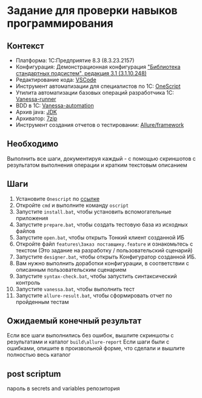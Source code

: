 
# Задание для проверки навыков программирования

## Контекст

- Платформа: 1С:Предприятие 8.3 (8.3.23.2157)
- Конфигурация: Демонстрационная конфигурация ["Библиотека стандартных подсистем", редакция 3.1 (3.1.10.248)](http://v8.1c.ru/ssl)
- Редактирование кода: [VSCode](https://code.visualstudio.com/)
- Инструмент автоматизации для специалистов по 1С: [OneScript](https://oscript.io/)
- Утилита автоматизации базовых операций разработчика 1С: [Vanessa-runner](https://github.com/vanessa-opensource/vanessa-runner)
- BDD в 1С: [Vanessa-automation](https://github.com/Pr-Mex/vanessa-automation)
- Архив java: [JDK](https://jdk.java.net/archive/)
- Архиватор: [7zip](https://7-zip.org/download.html)
- Инструмент создания отчетов о тестировании: [Allure/framework](https://github.com/allure-framework/allure2)

## Необходимо

Выполнить все шаги, документируя каждый - с помощью скриншотов с результатом выполнения операции и кратким текстовым описанием

## Шаги

1. Установите `Onescript` по [ссылке](https://github.com/EvilBeaver/OneScript)
2. Откройте `cmd` и выполните команду `oscript`
3. Запустите `install.bat`, чтобы установить вспомогательные приложения
4. Запустите `prepare.bat`, чтобы создать тестовую база из исходных файлов
5. Запустите `open.bat`, чтобы открыть Тонкий клиент созданной ИБ
6. Откройте файл `features\Заказ поставщику.feature` и ознакомьтесь с текстом (Это задание на разработку / пользовательский сценарий)
7. Запустите `designer.bat`, чтобы открыть Конфигуратор созданной ИБ.
8. Вам нужно выполнить доработки конфигурации, в соответствии с описанным пользовательским сценарием
9. Запустите `syntax-check.bat`, чтобы запустить синтаксический контроль
10. Запустите `vanessa.bat`, чтобы выполнить тест
11. Запустите `allure-result.bat`, чтобы сформировать отчет по пройденным тестам

## Ожидаемый конечный результат

Если все шаги выполнились без ошибок, вышлите скриншоты с результатами и каталог `build\allure-report`
Если шаги были с ошибками, опишите в произвольной форме, что сделали и вышлите полностью весь каталог

## post scriptum

пароль в secrets and variables репозитория
